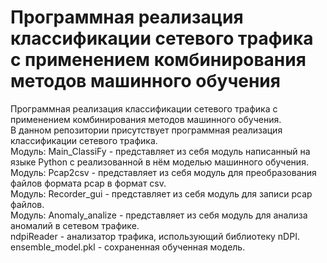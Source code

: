 # Программная реализация классификации сетевого трафика с применением комбинирования методов машинного обучения
Программная реализация классификации сетевого трафика с применением комбинирования методов машинного обучения.\
В данном репозитории присутствует программная реализация классификации сетевого трафика.\
Модуль: Main_ClassiFy - представляет из себя модуль написанный на языке Python с реализованной в нём моделью машинного обучения.\
Модуль: Pcap2csv - представляет из себя модуль для преобразования файлов формата pcap в формат csv.\
Модуль: Recorder_gui - представляет из себя модуль для записи pcap файлов.\
Модуль: Anomaly_analize - представляет из себя модуль для анализа аномалий в сетевом трафике.\
ndpiReader - анализатор трафика, использующий библиотеку nDPI.\
ensemble_model.pkl - сохраненная обученная модель.

